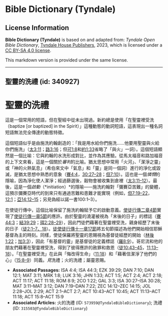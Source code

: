 # Bible Dictionary (Tyndale)

## License Information

**Bible Dictionary (Tyndale)** is based on and adapted from: _Tyndale Open Bible Dictionary_, [Tyndale House Publishers](https://tyndaleopenresources.com/), 2023, which is licensed under a [CC BY-SA 4.0 license](https://creativecommons.org/licenses/by-sa/4.0/legalcode.en).

This markdown version is provided under the same license.



--------------------------------

## 聖靈的洗禮 (id: 340927)

聖靈的洗禮
=====

這是一個常用的短語，但在聖經中從未出現過。新約總是使用「在聖靈裡受洗（baptize \[or baptized] in the Spirit）」這種動態的動詞短語，這表現出一種名詞短語無法完全傳達的動態特徵。

這個短語似乎是由施洗約翰創造的：「我是用水給你們施洗……他要用聖靈與火給你們施洗」（[太3:11](https://ref.ly/Matt3:11)；[路3:16](https://ref.ly/Luke3:16)；但[可1:8](https://ref.ly/Mark1:8)和[約1:33](https://ref.ly/John1:33)省略了「與火」一詞）。這個短語顯然是一個比喻：它與約翰的水洗形成對比，並作為其應驗。從馬太福音和路加福音的上下文來看，這是一個關於*審判*的比喻。猶太思想中常用「火河」、「潔淨之靈」或「神的火熱氣息」（希伯來文中「氣息」和「靈」是同一個詞）進行的淨化或毀滅，是猶太思想中熟悉的意象（[賽4:4](https://ref.ly/Isa4:4)，[30:27–28](https://ref.ly/Isa30:27-Isa30:28)；[但7:10](https://ref.ly/Dan7:10)）。這也是一個*憐憫*的隱喻，因為淨化使人潔淨；經過篩選後，穀物會被收集到倉裡（[太3:11–12](https://ref.ly/Matt3:11-Matt3:12)）。最後，這是一個*啟動*（*initiation）*的隱喻——施洗約翰對「彌賽亞苦難」的變體，這預示彌賽亞時代的到來只有通過苦難和患難才能實現（例如，[但7:19–22](https://ref.ly/Dan7:19-Dan7:22)，[12:1](https://ref.ly/Dan12:1)；[亞14:12–15](https://ref.ly/Zech14:12-Zech14:15)；另見偽經以諾一書100:1–3）。

在使徒行傳中，這個比喻保留了施洗約翰賦予它的啟動意義。[使徒行傳二章4節](https://ref.ly/Acts2:4)實現了[使徒行傳一章5節](https://ref.ly/Acts1:5)的應許。由於聖靈的澆灌被視為「末後的日子」的標誌（[賽44:3](https://ref.ly/Isa44:3)；[結39:29](https://ref.ly/Ezek39:29)；[珥2:28–29](https://ref.ly/Joel2:28-Joel2:29)），因此門徒們藉著在聖靈裡受洗，親身經歷了末後的日子（[徒2:1–7、18](https://ref.ly/Acts2:1-Acts2:7)）。[徒使徒行傳十一章17節](https://ref.ly/Acts11:17)將五旬節描述為他們開始相信耶穌基督為主的時刻。同樣，使徒保羅將聖靈的恩賜視為基督徒經歷的開始（[林後1:22](https://ref.ly/2Cor1:22)；[加3:3](https://ref.ly/Gal3:3)），因此「有基督的靈」是基督徒的定義標誌（[羅8:9](https://ref.ly/Rom8:9)）。哥尼流和他的朋友們藉著在聖靈裡受洗，得到了彼得應許的赦罪和救恩（[徒10:43–45](https://ref.ly/Acts10:43-Acts10:45)，[11:13–18](https://ref.ly/Acts11:13-Acts11:18)）。「在聖靈裡受洗」在此與「悔改得生命」（[11:18](https://ref.ly/Acts11:18)）和「藉著信潔淨了他們的心」（[15:8–9](https://ref.ly/Acts15:8-Acts15:9)）同義。*見*洗禮；火的洗禮；屬靈恩賜。

* **Associated Passages:** ISA 4:4; ISA 44:3; EZK 39:29; DAN 7:10; DAN 12:1; MAT 3:11; MRK 1:8; LUK 3:16; JHN 1:33; ACT 1:5; ACT 2:4; ACT 2:18; ACT 11:17; ACT 11:18; ROM 8:9; 2CO 1:22; GAL 3:3; ISA 30:27–ISA 30:28; MAT 3:11–MAT 3:12; DAN 7:19–DAN 7:22; ZEC 14:12–ZEC 14:15; JOL 2:28–JOL 2:29; ACT 2:1–ACT 2:7; ACT 10:43–ACT 10:45; ACT 11:13–ACT 11:18; ACT 15:8–ACT 15:9
* **Associated Articles:** 火的洗禮 (ID: `573959@TyndaleBibleDictionary`); 洗禮 (ID: `315503@TyndaleBibleDictionary`)

